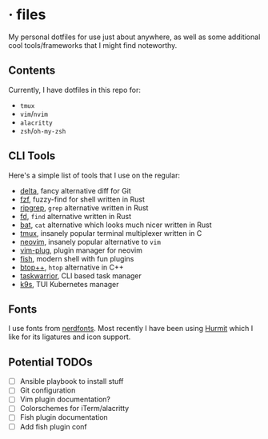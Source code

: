 # · files

My personal dotfiles for use just about anywhere, as well as some additional cool tools/frameworks that I might find
noteworthy.

## Contents
Currently, I have dotfiles in this repo for:
- `tmux`
- `vim`/`nvim`
- `alacritty`
- `zsh`/`oh-my-zsh`

## CLI Tools
Here's a simple list of tools that I use on the regular:
- [delta](https://dandavison.github.io/delta/), fancy alternative diff for Git
- [fzf](https://github.com/junegunn/fzf), fuzzy-find for shell written in Rust
- [ripgrep](https://github.com/BurntSushi/ripgrep), `grep` alternative written in Rust
- [fd](https://github.com/sharkdp/fd), `find` alternative written in Rust 
- [bat](https://github.com/sharkdp/bat), `cat` alternative which looks much nicer written in Rust
- [tmux](https://github.com/tmux/tmux), insanely popular terminal multiplexer written in C
- [neovim](https://neovim.io/), insanely popular alternative to `vim`
- [vim-plug](https://github.com/junegunn/vim-plug), plugin manager for neovim
- [fish](https://fishshell.com/), modern shell with fun plugins
- [btop++](https://github.com/aristocratos/btop), `htop` alternative in C++
- [taskwarrior](https://taskwarrior.org/), CLI based task manager
- [k9s](https://k9scli.io/), TUI Kubernetes manager

## Fonts

I use fonts from [nerdfonts](https://www.nerdfonts.com/).
Most recently I have been using [Hurmit](https://www.programmingfonts.org/#hermit) which I like for its ligatures and icon support.

## Potential TODOs

- [ ] Ansible playbook to install stuff
- [ ] Git configuration
- [ ] Vim plugin documentation?
- [ ] Colorschemes for iTerm/alacritty
- [ ] Fish plugin documentation
- [ ] Add fish plugin conf
